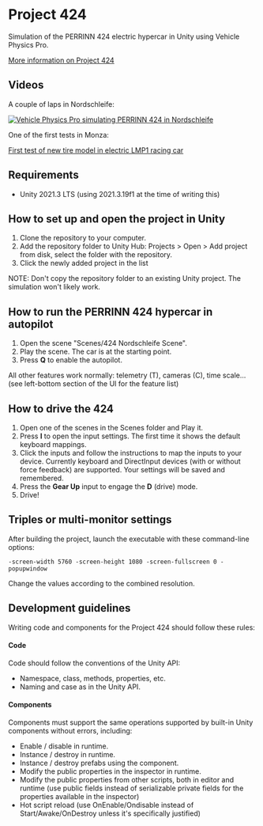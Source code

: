 # Project 424
Simulation of the PERRINN 424 electric hypercar in Unity using Vehicle Physics Pro.

[More information on Project 424](https://discover.perrinn.com/424/424-unity-simulation)

## Videos

A couple of laps in Nordschleife:

[![Vehicle Physics Pro simulating PERRINN 424 in Nordschleife](https://img.youtube.com/vi/mwIE3rJ9SHk/maxresdefault.jpg)](https://youtu.be/mwIE3rJ9SHk)

One of the first tests in Monza:

[First test of new tire model in electric LMP1 racing car](https://www.youtube.com/watch?v=OMoQGtA3gCs)

## Requirements

- Unity 2021.3 LTS (using 2021.3.19f1 at the time of writing this)

## How to set up and open the project in Unity

1. Clone the repository to your computer.
2. Add the repository folder to Unity Hub: Projects > Open > Add project from disk, select the folder with the repository. 
3. Click the newly added project in the list

NOTE: Don't copy the repository folder to an existing Unity project. The simulation won't likely work.

## How to run the PERRINN 424 hypercar in autopilot

1. Open the scene "Scenes/424 Nordschleife Scene".
2. Play the scene. The car is at the starting point.
3. Press **Q** to enable the autopilot.

All other features work normally: telemetry (T), cameras (C), time scale... (see left-bottom section of the UI for the feature list)

## How to drive the 424

1. Open one of the scenes in the Scenes folder and Play it.
2. Press **I** to open the input settings. The first time it shows the default keyboard mappings.
3. Click the inputs and follow the instructions to map the inputs to your device. Currently keyboard and DirectInput devices (with or without force feedback) are supported. Your settings will be saved and remembered.
4. Press the **Gear Up** input to engage the **D** (drive) mode.
5. Drive!

## Triples or multi-monitor settings

After building the project, launch the executable with these command-line options:

    -screen-width 5760 -screen-height 1080 -screen-fullscreen 0 -popupwindow

Change the values according to the combined resolution.

## Development guidelines

Writing code and components for the Project 424 should follow these rules:

#### Code

Code should follow the conventions of the Unity API:

- Namespace, class, methods, properties, etc.
- Naming and case as in the Unity API.

#### Components

Components must support the same operations supported by built-in Unity components without errors, including:

- Enable / disable in runtime.
- Instance / destroy in runtime.
- Instance / destroy prefabs using the component.
- Modify the public properties in the inspector in runtime.
- Modify the public properties from other scripts, both in editor and runtime (use public fields instead of serializable private fields for the properties available in the inspector)
- Hot script reload (use OnEnable/Ondisable instead of Start/Awake/OnDestroy unless it's specifically justified)
